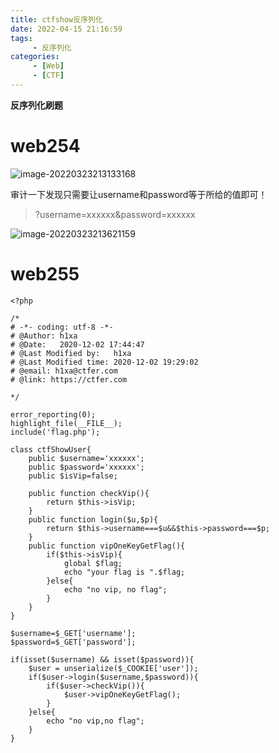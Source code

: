 ```yaml
---
title: ctfshow反序列化
date: 2022-04-15 21:16:59
tags: 
     - 反序列化
categories: 
     - [Web]
     - [CTF]
---
```


**反序列化刷题**
<!--more-->

# web254

![image-20220323213133168](https://img-blog.csdnimg.cn/img_convert/cb76207a9d72b43f3d812ae8e40e5b2f.png)

审计一下发现只需要让username和password等于所给的值即可！

> ?username=xxxxxx&password=xxxxxx

![image-20220323213621159](https://img-blog.csdnimg.cn/img_convert/506fc615db70dad57a9c72ec6f65bf5e.png)

# web255

```
<?php

/*
# -*- coding: utf-8 -*-
# @Author: h1xa
# @Date:   2020-12-02 17:44:47
# @Last Modified by:   h1xa
# @Last Modified time: 2020-12-02 19:29:02
# @email: h1xa@ctfer.com
# @link: https://ctfer.com

*/

error_reporting(0);
highlight_file(__FILE__);
include('flag.php');

class ctfShowUser{
    public $username='xxxxxx';
    public $password='xxxxxx';
    public $isVip=false;

    public function checkVip(){
        return $this->isVip;
    }
    public function login($u,$p){
        return $this->username===$u&&$this->password===$p;
    }
    public function vipOneKeyGetFlag(){
        if($this->isVip){
            global $flag;
            echo "your flag is ".$flag;
        }else{
            echo "no vip, no flag";
        }
    }
}

$username=$_GET['username'];
$password=$_GET['password'];

if(isset($username) && isset($password)){
    $user = unserialize($_COOKIE['user']);    
    if($user->login($username,$password)){
        if($user->checkVip()){
            $user->vipOneKeyGetFlag();
        }
    }else{
        echo "no vip,no flag";
    }
}
```

